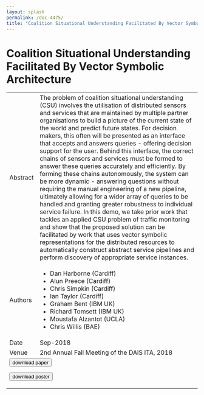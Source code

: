 ```yaml
---
layout: splash
permalink: /doc-4475/
title: "Coalition Situational Understanding Facilitated By Vector Symbolic Architecture"
---
```


# Coalition Situational Understanding Facilitated By Vector Symbolic Architecture

<table>
    <tbody>
    <tr>
        <td>Abstract</td>
        <td>The problem of coalition situational understanding (CSU) involves the utilisation of distributed sensors and services that are maintained by multiple partner organisations to build a picture of the current state of the world and predict future states. For decision makers, this often will be presented as an interface that accepts and answers queries - offering decision support for the user. Behind this interface, the correct chains of sensors and services must be formed to answer these queries accurately and efficiently. By forming these chains autonomously, the system can be more dynamic - answering questions without requiring the manual engineering of a new pipeline, ultimately allowing for a wider array of queries to be handled and granting greater robustness to individual service failure. In this demo, we take prior work that tackles an applied CSU problem of traffic monitoring and show that the proposed solution can be facilitated by work that uses vector symbolic representations for the distributed resources to automatically construct abstract service pipelines and perform discovery of appropriate service instances.</td>
    </tr>
    <tr>
        <td>Authors</td>
        <td>
            <ul>
                <li>Dan Harborne (Cardiff)</li>
                <li>Alun Preece (Cardiff)</li>
                <li>Chris Simpkin (Cardiff)</li>
                <li>Ian Taylor (Cardiff)</li>
                <li>Graham Bent (IBM UK)</li>
                <li>Richard Tomsett (IBM UK)</li>
                <li>Moustafa Alzantot (UCLA)</li>
                <li>Chris Willis (BAE)</li>
            </ul>
        </td>
    </tr>
    <tr>
        <td>Date</td>
        <td>Sep-2018</td>
    </tr>
    <tr>
        <td>Venue</td>
        <td>2nd Annual Fall Meeting of the DAIS ITA, 2018</td>
    </tr>
        <tr>
            <td colspan="2">
                <form method="get" action="https://ibm.box.com/v/doc-4475-paper">
                    <button type="submit">download paper</button>
                </form>
                <form method="get" action="https://ibm.box.com/v/doc-4475-poster">
                    <button type="submit">download poster</button>
                </form>
            </td>
        </tr>
    </tbody>
</table>
